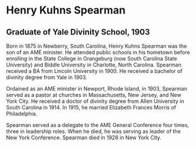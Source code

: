 # Henry Kuhns Spearman
## Graduate of Yale Divinity School, 1903
Born in 1875 in Newberry, South Carolina, Henry Kuhns Spearman was the son of an AME minister. He attended public schools in his hometown before enrolling in the State College in Orangeburg (now South Carolina State University) and Biddle University in Charlotte, North Carolina. Spearman received a BA from Lincoln University in 1900. He received a bachelor of divinity degree from Yale in 1903.

Ordained as an AME minister in Newport, Rhode Island, in 1903, Spearman served as a pastor at churches in Massachusetts, New Jersey, and New York City. He received a doctor of divinity degree from Allen University in South Carolina in 1914. In 1915, he married Elizabeth Frances Morris of Philadelphia.

Spearman served as a delegate to the AME General Conference four times, three in leadership roles. When he died, he was serving as leader of the New York Conference. Spearman died in 1928 in New York City.
